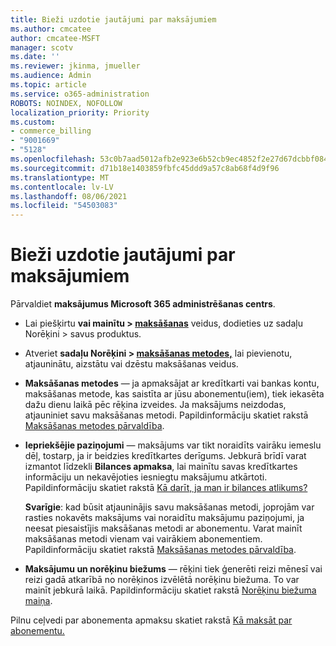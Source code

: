 ```yaml
---
title: Bieži uzdotie jautājumi par maksājumiem
ms.author: cmcatee
author: cmcatee-MSFT
manager: scotv
ms.date: ''
ms.reviewer: jkinma, jmueller
ms.audience: Admin
ms.topic: article
ms.service: o365-administration
ROBOTS: NOINDEX, NOFOLLOW
localization_priority: Priority
ms.custom:
- commerce_billing
- "9001669"
- "5128"
ms.openlocfilehash: 53c0b7aad5012afb2e923e6b52cb9ec4852f2e27d67dcbbf0845616a0a8e64ad
ms.sourcegitcommit: d71b18e1403859fbfc45ddd9a57c8ab68f4d9f96
ms.translationtype: MT
ms.contentlocale: lv-LV
ms.lasthandoff: 08/06/2021
ms.locfileid: "54503083"
---
```

# <a name="payment-faq"></a>Bieži uzdotie jautājumi par maksājumiem

Pārvaldiet **maksājumus Microsoft 365 administrēšanas centrs**.

- Lai piešķirtu **vai mainītu > [maksāšanas](https://go.microsoft.com/fwlink/p/?linkid=842054)** veidus, dodieties uz sadaļu Norēķini > savus produktus.
- Atveriet **sadaļu Norēķini > [maksāšanas metodes,](https://go.microsoft.com/fwlink/p/?linkid=2018806)** lai pievienotu, atjauninātu, aizstātu vai dzēstu maksāšanas veidus.

- **Maksāšanas metodes** — ja apmaksājat ar kredītkarti vai bankas kontu, maksāšanas metode, kas saistīta ar jūsu abonementu(iem), tiek iekasēta dažu dienu laikā pēc rēķina izveides. Ja maksājums neizdodas, atjauniniet savu maksāšanas metodi. Papildinformāciju skatiet rakstā [Maksāšanas metodes pārvaldība](/microsoft-365/commerce/billing-and-payments/manage-payment-methods).

- **Iepriekšējie paziņojumi** — maksājums var tikt noraidīts vairāku iemeslu dēļ, tostarp, ja ir beidzies kredītkartes derīgums. Jebkurā brīdī varat izmantot līdzekli **Bilances apmaksa**, lai mainītu savas kredītkartes informāciju un nekavējoties iesniegtu maksājumu atkārtoti. Papildinformāciju skatiet rakstā [Kā darīt, ja man ir bilances atlikums?](/microsoft-365/commerce/billing-and-payments/pay-for-your-subscription#what-if-i-have-an-outstanding-balance)

    **Svarīgie**: kad būsit atjauninājis savu maksāšanas metodi, joprojām var rasties nokavēts maksājums vai noraidītu maksājumu paziņojumi, ja neesat piesaistījis maksāšanas metodi ar abonementu. Varat mainīt maksāšanas metodi vienam vai vairākiem abonementiem. Papildinformāciju skatiet rakstā [Maksāšanas metodes pārvaldība](/microsoft-365/commerce/billing-and-payments/manage-payment-methods).

- **Maksājumu un norēķinu biežums** — rēķini tiek ģenerēti reizi mēnesī vai reizi gadā atkarībā no norēķinos izvēlētā norēķinu biežuma. To var mainīt jebkurā laikā. Papildinformāciju skatiet rakstā [Norēķinu biežuma maiņa](/microsoft-365/commerce/billing-and-payments/change-payment-frequency).

Pilnu ceļvedi par abonementa apmaksu skatiet rakstā [Kā maksāt par abonementu.](/microsoft-365/commerce/billing-and-payments/pay-for-your-subscription)
